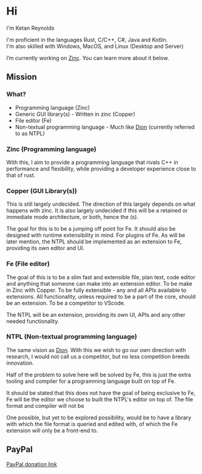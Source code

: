 # Hi

I'm Ketan Reynolds

I'm proficient in the languages Rust, C/C++, C#, Java and Kotlin. <br/>
I'm also skilled with Windows, MacOS, and Linux (Desktop and Server)

I’m currently working on [Zinc](https://github.com/zinc-lang/zinc).
You can learn more about it below.

## Mission

### What?

- Programming language (Zinc)
- Generic GUI library(s) - Written in zinc (Copper)
- File editor (Fe)
- Non-textual programming language - Much like [Dion](https://dion.systems) (currently referred to as NTPL)

### Zinc (Programming language)

With this, I aim to provide a programming language that rivals C++ in performance and flexibility, while providing a developer experience close to that of rust.

### Copper (GUI Library(s))

This is still largely undecided. The direction of this largely depends on what happens with zinc.
It is also largely undecided if this will be a retained or immediate mode architecture, or both, hence the (s).

The goal for this is to be a jumping off point for Fe. It should also be designed with runtime extensibility in mind.
For plugins of Fe. As will be later mention, the NTPL should be implemented as an extension to Fe, providing its own editor and UI.

### Fe (File editor)

The goal of this is to be a slim fast and extensible file, plan text, code editor and anything that someone can make into an extension editor.
To be make in Zinc with Copper.
To be fully extensible - any and all APIs available to extensions. All functionality, unless required to be a part of the core, should be an extension.
To be a competitor to VScode.

The NTPL will be an extension, providing its own UI, APIs and any other needed functionality.

### NTPL (Non-textual programming language)

The same vision as [Dion](https://dion.systems).
With this we wish to go our own direction with research, I would not call us a competitor, but no less competition breeds innovation.

Half of the problem to solve here will be solved by Fe, this is just the extra tooling and compiler for a programming language built on top of Fe.

It should be stated that this does not have the goal of being exclusive to Fe, Fe will be the editor we choose to built the NTPL's editor on top of.
The file format and compiler will not be 

One possible, but yet to be explored possibility, would be to have a library with which the file format is queried and edited with, of which the Fe extension will only be a front-end to.

## PayPal

[PayPal donation link](https://www.paypal.com/donate/?hosted_button_id=Q5MADSJCH8KFG)
